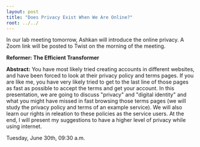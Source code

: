 ```yaml
---
layout: post
title: "Does Privacy Exist When We Are Online?"
root: ../../
---
```

In our lab meeting tomorrow, Ashkan will introduce the online privacy.
A Zoom link will be posted to Twist on the morning of the meeting. 

**Reformer: The Efficient Transformer**

**Abstract:**
You have most likely tried creating accounts in different websites, and have been forced to look at their privacy policy and terms pages. If you are like me, you have very likely tried to get to the last line of those pages as fast as possible to accept the terms and get your account.
In this presentation, we are going to discuss "privacy" and "digital identity" and what you might have missed in fast browsing those terms pages (we will study the privacy policy and terms of an example service). We will also learn our rights in releation to these policies as the service users. At the end, I will present my suggestions to have a higher level of privacy while using internet.

Tuesday, June 30th, 09:30 a.m.
